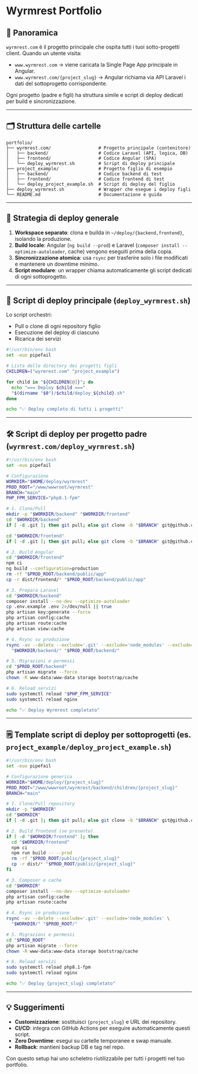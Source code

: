 # Wyrmrest Portfolio

## 📖 Panoramica

`wyrmrest.com` è il progetto principale che ospita tutti i tuoi sotto-progetti client. Quando un utente visita:

- `www.wyrmrest.com` → viene caricata la Single Page App principale in Angular.
- `www.wyrmrest.com/{project_slug}` → Angular richiama via API Laravel i dati del sottoprogetto corrispondente.

Ogni progetto (padre e figli) ha struttura simile e script di deploy dedicati per build e sincronizzazione.

---

## 🗂️ Struttura delle cartelle

```text
portfolio/
├── wyrmrest.com/                  # Progetto principale (contenitore)
│   ├── backend/                   # Codice Laravel (API, logica, DB)
│   ├── frontend/                  # Codice Angular (SPA)
│   └── deploy_wyrmrest.sh         # Script di deploy principale
├── project_example/               # Progetto figlio di esempio
│   ├── backend/                   # Codice backend di test
│   ├── frontend/                  # Codice frontend di test
│   └── deploy_project_example.sh  # Script di deploy del figlio
├── deploy_wyrmrest.sh             # Wrapper che esegue i deploy figli
└── README.md                      # Documentazione e guida
```

---

## 🚀 Strategia di deploy generale

1. **Workspace separato**: clona e builda in `~/deploy/{backend,frontend}`, isolando la produzione.
2. **Build locale**: Angular (`ng build --prod`) e Laravel (`composer install --optimize-autoloader`, cache) vengono eseguiti prima della copia.
3. **Sincronizzazione atomica**: usa `rsync` per trasferire solo i file modificati e mantenere un downtime minimo.
4. **Script modulare**: un wrapper chiama automaticamente gli script dedicati di ogni sottoprogetto.

---

## 📄 Script di deploy principale (`deploy_wyrmrest.sh`)

Lo script orchestri:

- Pull o clone di ogni repository figlio
- Esecuzione del deploy di ciascuno
- Ricarica dei servizi

```bash
#!/usr/bin/env bash
set -euo pipefail

# Lista delle directory dei progetti figli
CHILDREN=("wyrmrest.com" "project_example")

for child in "${CHILDREN[@]}"; do
  echo "=== Deploy $child ==="
  "$(dirname "$0")/$child/deploy_${child}.sh"
done

echo "✅ Deploy completo di tutti i progetti"
```

---

## 🛠️ Script di deploy per progetto padre (`wyrmrest.com/deploy_wyrmrest.sh`)

```bash
#!/usr/bin/env bash
set -euo pipefail

# Configurazione
WORKDIR="$HOME/deploy/wyrmrest"
PROD_ROOT="/www/wwwroot/wyrmrest"
BRANCH="main"
PHP_FPM_SERVICE="php8.1-fpm"

# 1. Clone/Pull
mkdir -p "$WORKDIR/backend" "$WORKDIR/frontend"
cd "$WORKDIR/backend"
if [ -d .git ]; then git pull; else git clone -b "$BRANCH" git@github.com:tuo-user/wyrmrest-backend.git .; fi

cd "$WORKDIR/frontend"
if [ -d .git ]; then git pull; else git clone -b "$BRANCH" git@github.com:tuo-user/wyrmrest-frontend.git .; fi

# 2. Build Angular
cd "$WORKDIR/frontend"
npm ci
ng build --configuration=production
rm -rf "$PROD_ROOT/backend/public/app"
cp -r dist/frontend/* "$PROD_ROOT/backend/public/app"

# 3. Prepara Laravel
cd "$WORKDIR/backend"
composer install --no-dev --optimize-autoloader
cp .env.example .env 2>/dev/null || true
php artisan key:generate --force
php artisan config:cache
php artisan route:cache
php artisan view:cache

# 4. Rsync su produzione
rsync -av --delete --exclude='.git' --exclude='node_modules' --exclude='dist' \
  "$WORKDIR/backend/" "$PROD_ROOT/backend/"

# 5. Migrazioni e permessi
cd "$PROD_ROOT/backend"
php artisan migrate --force
chown -R www-data:www-data storage bootstrap/cache

# 6. Reload servizi
sudo systemctl reload "$PHP_FPM_SERVICE"
sudo systemctl reload nginx

echo "✅ Deploy Wyrmrest completato"
```

---

## 🗒️ Template script di deploy per sottoprogetti (es. `project_example/deploy_project_example.sh`)

```bash
#!/usr/bin/env bash
set -euo pipefail

# Configurazione generica
WORKDIR="$HOME/deploy/{project_slug}"
PROD_ROOT="/www/wwwroot/wyrmrest/backend/children/{project_slug}"
BRANCH="main"

# 1. Clone/Pull repository
mkdir -p "$WORKDIR"
cd "$WORKDIR"
if [ -d .git ]; then git pull; else git clone -b "$BRANCH" git@github.com:tuo-user/{project_slug}-backend.git .; fi

# 2. Build frontend (se presente)
if [ -d "$WORKDIR/frontend" ]; then
  cd "$WORKDIR/frontend"
  npm ci
  npm run build -- --prod
  rm -rf "$PROD_ROOT/public/{project_slug}"
  cp -r dist/* "$PROD_ROOT/public/{project_slug}"
fi

# 3. Composer e cache
cd "$WORKDIR"
composer install --no-dev --optimize-autoloader
php artisan config:cache
php artisan route:cache

# 4. Rsync in produzione
rsync -av --delete --exclude='.git' --exclude='node_modules' \
  "$WORKDIR/" "$PROD_ROOT/"

# 5. Migrazioni e permessi
cd "$PROD_ROOT"
php artisan migrate --force
chown -R www-data:www-data storage bootstrap/cache

# 6. Reload servizi
sudo systemctl reload php8.1-fpm
sudo systemctl reload nginx

echo "✅ Deploy {project_slug} completato"
```

---

## 💡 Suggerimenti

- **Customizzazione**: sostituisci `{project_slug}` e URL dei repository.
- **CI/CD**: integra con GitHub Actions per eseguire automaticamente questi script.
- **Zero Downtime**: esegui su cartelle temporanee e swap manuale.
- **Rollback**: mantieni backup DB e tag nel repo.

Con questo setup hai uno scheletro riutilizzabile per tutti i progetti nel tuo portfolio.
